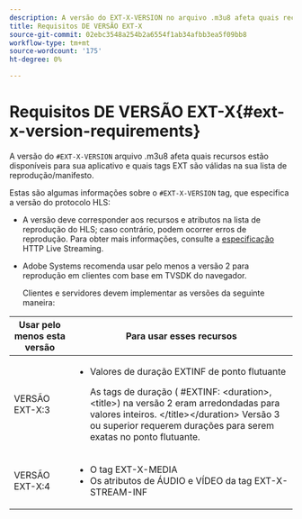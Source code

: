 ```yaml
---
description: A versão do EXT-X-VERSION no arquivo .m3u8 afeta quais recursos estão disponíveis para suas aplicativo e quais tags EXT são válidas na sua lista de reprodução/manifesto.
title: Requisitos DE VERSÃO EXT-X
source-git-commit: 02ebc3548a254b2a6554f1ab34afbb3ea5f09bb8
workflow-type: tm+mt
source-wordcount: '175'
ht-degree: 0%

---
```


# Requisitos DE VERSÃO EXT-X{#ext-x-version-requirements}

A versão do `#EXT-X-VERSION` arquivo .m3u8 afeta quais recursos estão disponíveis para sua aplicativo e quais tags EXT são válidas na sua lista de reprodução/manifesto.

<!--<a id="section_8850183988124049A001758F117AD3A6"></a>-->

Estas são algumas informações sobre o `#EXT-X-VERSION` tag, que especifica a versão do protocolo HLS:

* A versão deve corresponder aos recursos e atributos na lista de reprodução do HLS; caso contrário, podem ocorrer erros de reprodução. Para obter mais informações, consulte a [especificação](https://datatracker.ietf.org/doc/draft-pantos-http-live-streaming/?include_text=1) HTTP Live Streaming.
* Adobe Systems recomenda usar pelo menos a versão 2 para reprodução em clientes com base em TVSDK do navegador.

  Clientes e servidores devem implementar as versões da seguinte maneira:

<table frame="all" colsep="1" rowsep="1" id="table_62EB98EDD9DE49EC84CB1C7D59BC40E6"> 
 <thead> 
  <tr rowsep="1"> 
   <th colname="1" class="entry"> Usar pelo menos esta versão </th> 
   <th colname="2" class="entry"> Para usar esses recursos </th> 
  </tr> 
 </thead>
 <tbody> 
  <tr rowsep="1"> 
   <td colname="1"> <span class="codeph"> VERSÃO EXT-X:3 </span> </td> 
   <td colname="2"> 
    <ul id="ul_C9500D3F934848639C204BF248F139FF"> 
     <li id="li_535A7E3FABCB46FE872A7EA5DE2A1784">Valores de duração EXTINF </span> de ponto <span class="codeph"> flutuante <p>As tags de duração ( <span class="codeph"> #EXTINF: </span>&lt;duration&gt;,&lt;title&gt;) na versão 2 eram arredondadas para valores inteiros. &lt;/title&gt;&lt;/duration&gt; Versão 3 ou superior requerem durações para serem exatas no ponto flutuante. </p> </li> 
    </ul> </td> 
  </tr> 
  <tr rowsep="0"> 
   <td colname="1"> <span class="codeph"> VERSÃO EXT-X:4 </span> </td> 
   <td colname="2"> 
    <ul id="ul_3355A6CBBE2141DDB92660BB4B604D70"> 
     <li id="li_A7783AFF99854EFBBAECD2967E4CBF2B">O <span class="codeph"> tag EXT-X-MEDIA </span> </li> 
     <li id="li_15AE652F33C1454AA90DDC65E7D6C2FD">Os <span class="codeph"> atributos de ÁUDIO </span> e <span class="codeph"> VÍDEO </span> da <span class="codeph"> tag EXT-X-STREAM-INF </span> </li> 
    </ul> </td> 
  </tr> 
 </tbody> 
</table>
